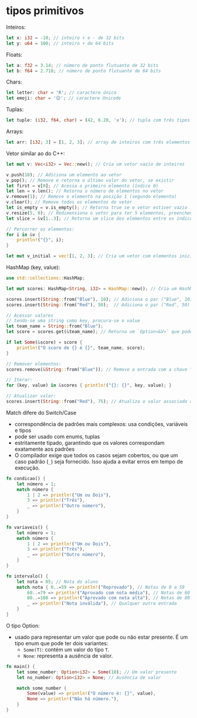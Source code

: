 # tipos primitivos

Inteiros:
````rust
let x: i32 = -10; // inteiro + e - de 32 bits 
let y: u64 = 100; // inteiro + de 64 bits
`````
Floats:
````Rust
let a: f32 = 3.14; // número de ponto flutuante de 32 bits 
let b: f64 = 2.718; // número de ponto flutuante de 64 bits
`````
Chars:
````Rust
let letter: char = 'R'; // caractere único
let emoji: char = '😊'; // caractere Unicode
`````
Tuplas:
````Rust
let tuple: (i32, f64, char) = (42, 6.28, 'x'); // tupla com três tipos diferentes
`````
Arrays:
````Rust
let arr: [i32; 3] = [1, 2, 3]; // array de inteiros com três elementos
`````

Vetor similar ao do C++:
````Rust
let mut v: Vec<i32> = Vec::new(); // Cria um vetor vazio de inteiros

v.push(10); // Adiciona um elemento ao vetor
v.pop(); // Remove e retorna o último valor do vetor, se existir
let first = v[0]; // Acessa o primeiro elemento (índice 0)
let len = v.len(); // Retorna o número de elementos no vetor
v.remove(1); // Remove o elemento na posição 1 (segundo elemento)
v.clear(); // Remove todos os elementos do vetor
let is_empty = v.is_empty(); // Retorna true se o vetor estiver vazio
v.resize(5, 0); // Redimensiona o vetor para ter 5 elementos, preenchendo novos com 0
let slice = &v[1..3]; // Retorna um slice dos elementos entre os índices 1 e 3 (não inclusivo)

// Percorrer os elementos:
for i in &v {
    println!("{}", i);
}

let mut v_initial = vec![1, 2, 3]; // Cria um vetor com elementos iniciais
`````

HashMap (key, value):
````Rust
use std::collections::HashMap;

let mut scores: HashMap<String, i32> = HashMap::new(); // Cria um HashMap vazio

scores.insert(String::from("Blue"), 10); // Adiciona o par ("Blue", 10)
scores.insert(String::from("Red"), 50);  // Adiciona o par ("Red", 50)

// Acessar valores
// tendo-se uma string como key, procura-se o value
let team_name = String::from("Blue");
let score = scores.get(&team_name); // Retorna um `Option<&V>` que pode ser `Some(&valor)` ou `None`

if let Some(&score) = score {
    println!("O score de {} é {}", team_name, score);
}

// Remover elementos:
scores.remove(&String::from("Blue")); // Remove a entrada com a chave "Blue"

// Iterar:
for (key, value) in &scores { println!("{}: {}", key, value); }

// Atualizar valor:
scores.insert(String::from("Red"), 75); // Atualiza o valor associado à chave "Red"
`````

Match difere do Switch/Case
- correspondência de padrões mais complexos: usa condições, variáveis e tipos
- pode ser usado com enums, tuplas
- estritamente tipado, garantindo que os valores correspondam exatamente aos padrões
- O compilador exige que todos os casos sejam cobertos, ou que um caso padrão (`_`) seja fornecido. Isso ajuda a evitar erros em tempo de execução.

````Rust
fn condicao() {
	let número = 1; 
	match número {
		1 | 2 => println!("Um ou Dois"),
		3 => println!("Três"),
		_ => println!("Outro número"), 
	} 
}

fn variaveis() {
	let número = 1; 
	match número {
		1 | 2 => println!("Um ou Dois"),
		3 => println!("Três"),
		_ => println!("Outro número"), 
	} 
}

fn intervalo() {
	let nota = 85; // Nota do aluno 
	match nota { 0..=59 => println!("Reprovado"), // Notas de 0 a 59 
		60..=79 => println!("Aprovado com nota média"), // Notas de 60 a 79 
		80..=100 => println!("Aprovado com nota alta"), // Notas de 80 a 100 
		_ => println!("Nota inválida"), // Qualquer outra entrada 
	}
}


`````


O tipo Option:
- usado para representar um valor que pode ou não estar presente. É um tipo enum que pode ter dois variantes:
	- `Some(T)`: contém um valor do tipo `T`.
	- `None`: representa a ausência de valor.

````Rust
fn main() {
    let some_number: Option<i32> = Some(10); // Um valor presente
    let no_number: Option<i32> = None; // Ausência de valor

    match some_number {
        Some(value) => println!("O número é: {}", value),
        None => println!("Não há número."),
    }
}
`````

